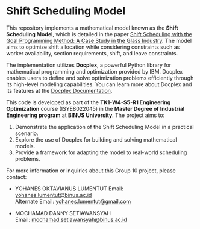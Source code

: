 # Shift Scheduling Model

This repository implements a mathematical model known as the **Shift Scheduling Model**, which is detailed in the paper [Shift Scheduling with the Goal Programming Method: A Case Study in the Glass Industry](https://www.mdpi.com/2227-7390/7/6/561). The model aims to optimize shift allocation while considering constraints such as worker availability, section requirements, shift, and leave constraints.

The implementation utilizes **Docplex**, a powerful Python library for mathematical programming and optimization provided by IBM. Docplex enables users to define and solve optimization problems efficiently through its high-level modeling capabilities. You can learn more about Docplex and its features at the [Docplex Documentation](https://ibmdecisionoptimization.github.io/docplex-doc/mp/index.html).

This code is developed as part of the **TK1-W4-S5-R1 Engineering Optimization** course (ISYE8022045) in the **Master Degree of Industrial Engineering program** at **BINUS University**. The project aims to:

1. Demonstrate the application of the Shift Scheduling Model in a practical scenario.
2. Explore the use of Docplex for building and solving mathematical models.
3. Provide a framework for adapting the model to real-world scheduling problems.

For more information or inquiries about this Group 10 project, please contact:

- YOHANES OKTAVIANUS LUMENTUT
  Email: [yohanes.lumentut@binus.ac.id](mailto:yohanes.lumentut@binus.ac.id)  
  Alternate Email: [yohanes.lumentut@gmail.com](mailto:yohanes.lumentut@gmail.com)

- MOCHAMAD DANNY SETIAWANSYAH  
  Email: [mochamad.setiawansyah@binus.ac.id](mailto:mochamad.setiawansyah@binus.ac.id)
